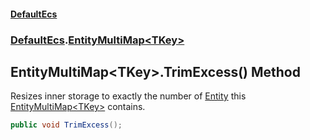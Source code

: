 #### [DefaultEcs](DefaultEcs.md 'DefaultEcs')
### [DefaultEcs](DefaultEcs.md#DefaultEcs 'DefaultEcs').[EntityMultiMap&lt;TKey&gt;](EntityMultiMap_TKey_.md 'DefaultEcs.EntityMultiMap&lt;TKey&gt;')
## EntityMultiMap&lt;TKey&gt;.TrimExcess() Method
Resizes inner storage to exactly the number of [Entity](Entity.md 'DefaultEcs.Entity') this [EntityMultiMap&lt;TKey&gt;](EntityMultiMap_TKey_.md 'DefaultEcs.EntityMultiMap&lt;TKey&gt;') contains.  
```csharp
public void TrimExcess();
```
